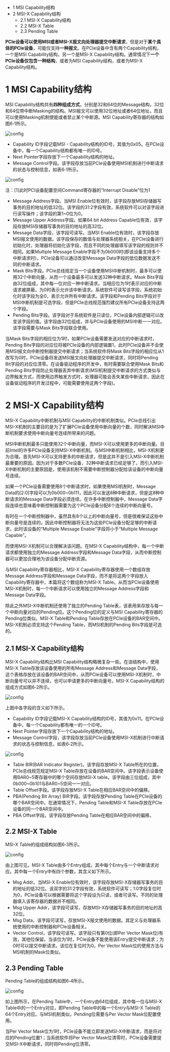 - 1 MSI Capability结构
- 2 MSI\-X Capability结构
    - 2.1 MSI\-X Capability结构
    - 2.2 MSI\-X Table
    - 2.3 Pending Table

**PCIe设备可以使用MSI或者MSI-X报文向处理器提交中断请求**，但是对于**某个具体的PCIe设备**，可能仅支持**一种报文**。在PCIe设备中含有两个Capability结构，一个是MSI Capability结构，另一个是MSI\-X Capability结构。通常情况下**一个PCIe设备仅包含一种结构**，或者为MSI Capability结构，或者为MSI\-X Capability结构。

# 1 MSI Capability结构

MSI Capability结构共有**四种组成方式**，分别是32和64位的Message结构，32位和64位带中断Masking的结构。MSI报文可以使用32位地址或者64位地址，而且可以使用Masking机制使能或者禁止某个中断源。MSI Capability寄存器的结构如图6‑1所示。

![config](images/1.png)

- Capability ID字段记载MSI - Capability结构的ID号，其值为0x05。在PCIe设备中，每一个Capability结构都有唯一的ID号。
- Next Pointer字段存放下一个Capability结构的地址。
- Message Control字段。该字段存放当前PCIe设备使用MSI机制进行中断请求的状态与控制信息，如表6‑1所示。

![config](images/2.png)

注：[1]此时PCI设备配置空间Command寄存器的“Interrupt Disable”位为1

- Message Address字段。当MSI Enable位有效时，该字段存放MSI存储器写事务的目的地址的低32位。该字段的31:2字段有效，系统软件可以对该字段进行读写操作；该字段的第1~0位为0。
- Message Upper Address字段。如果64 bit Address Capable位有效，该字段存放MSI存储器写事务的目的地址的高32位。
- Message Data字段，该字段可读写。当MSI Enable位有效时，该字段存放MSI报文使用的数据。该字段保存的数值与处理器系统相关，在PCIe设备进行初始化时，处理器将初始化该字段，而且不同的处理器填写该字段的规则并不相同。如果Multiple Message Enable字段不为0b000时(即该设备支持多个中断请求时)，PCIe设备可以通过改变Message Data字段的低位数据发送不同的中断请求。
- Mask Bits字段。PCIe总线规定当一个设备使用MSI中断机制时，最多可以使用32个中断向量，从而一个设备最多可以发送32种中断请求。Mask Bits字段由32位组成，其中每一位对应一种中断请求。当相应位为1时表示对应的中断请求被屏蔽，为0时表示允许该中断请求。系统软件可读写该字段，系统初始化时该字段为全0，表示允许所有中断请求。该字段和Pending Bits字段对于MSI中断机制是可选字段，但是PCIe总线规范强烈建议所有PCIe设备支持这两个字段。
- Pending Bits字段。该字段对于系统软件是只读位，PCIe设备内部逻辑可以改变该字段的值。该字段由32位组成，并与PCIe设备使用的MSI中断一一对应。该字段需要与Mask Bits字段联合使用。

当Mask Bits字段的相应位为1时，如果PCIe设备需要发送对应的中断请求时，Pending Bits字段的对应位将被PCIe设备的内部逻辑置1，此时PCIe设备并不会使用MSI报文向中断控制器提交中断请求；当系统软件将Mask Bits字段的相应位从1改写为0时，PCIe设备将发送MSI报文向处理器提交中断请求，同时将Pending Bit字段的对应位清零。在设备驱动程序的开发中，有时需要联合使用Mask Bits和Pending Bits字段防止处理器丢弃中断请求(MSI机制提交中断请求的方式类似与边界触发方式，而使用边界触发方式时，处理器可能会丢失某些中断请求，因此在设备驱动程序的开发过程中，可能需要使用这两个字段)。

# 2 MSI-X Capability结构

MSI-X Capability中断机制与MSI Capability的中断机制类似。PCIe总线引出MSI-X机制的主要目的是为了扩展PCIe设备使用中断向量的个数，同时解决MSI中断机制要求使用中断向量号连续所带来的问题。

MSI中断机制最多只能使用32个中断向量，而MSI-X可以使用更多的中断向量。目前Intel的许多PCIe设备支持MSI-X中断机制。与MSI中断机制相比，MSI-X机制更为合理。首先MSI-X可以支持更多的中断请求，但是这并不是引入MSI-X中断机制最重要的原因。因为对于多数PCIe设备，32种中断请求已经足够了。而引入MSI-X中断机制的主要原因是，使用该机制不需要中断控制器分配给该设备的中断向量号连续。

如果一个PCIe设备需要使用8个中断请求时，如果使用MSI机制时，Message Data的[2:0]字段可以为0b000~0b111，因此可以发送8种中断请求，但是这8种中断请求的Message Data字段必须连续。在许多中断控制器中，Message Data字段连续也意味着中断控制器需要为这个PCIe设备分配8个连续的中断向量号。

有时在一个中断控制器中，虽然具有8个以上的中断向量号，但是很难保证这些中断向量号是连续的。因此中断控制器将无法为这些PCIe设备分配足够的中断请求，此时该设备的“Multiple Message Enable”字段将小于“Multiple Message Capable”。

而使用MSI-X机制可以合理解决该问题。在MSI-X Capability结构中，每一个中断请求都使用独立的Message Address字段和Message Data字段，从而中断控制器可以更加合理地为该设备分配中断资源。

与MSI Capability寄存器相比，MSI-X Capability寄存器使用一个数组存放Message Address字段和Message Data字段，而不是将这两个字段放入Capability寄存器中，本篇将这个数组称为MSI-X Table。从而当PCIe设备使用MSI-X机制时，每一个中断请求可以使用独立的Message Address字段和Message Data字段。

除此之外MSI-X中断机制还使用了独立的Pending Table表，该表用来存放与每一个中断向量对应的Pending位。这个Pending位的定义与MSI Capability寄存器的Pending位类似。MSI-X Table和Pending Table存放在PCIe设备的BAR空间中。MSI-X机制必须支持这个Pending Table，而MSI机制的Pending Bits字段是可选的。

## 2.1 MSI-X Capability结构

MSI-X Capability结构比MSI Capability结构略微复杂一些。在该结构中，使用MSI-X Table存放该设备使用的所有Message Address和Message Data字段，这个表格存放在该设备的BAR空间中，从而PCIe设备可以使用MSI-X机制时，中断向量号可以并不连续，也可以申请更多的中断向量号。MSI-X Capability结构的组成方式如图6‑2所示。

![config](images/3.png)

上图中各字段的含义如下所示。

- Capability ID字段记载MSI-X Capability结构的ID号，其值为0x11。在PCIe设备中，每一个Capability都有唯一的一个ID号。
- Next Pointer字段存放下一个Capability结构的地址。
- Message Control字段，该字段存放当前PCIe设备使用MSI-X机制进行中断请求的状态与控制信息，如表6‑2所示。

![config](images/4.png)

- Table BIR(BAR Indicator Register)。该字段存放MSI\-X Table所在的位置，PCIe总线规范规定MSI\-X Table存放在设备的BAR空间中。该字段表示设备使用BAR0\~5寄存器中的哪个空间存放MSI\-X table。该字段由三位组成，其中0b000\~0b101与BAR0\~5空间一一对应。
- Table Offset字段。该字段存放MSI\-X Table在相应BAR空间中的偏移。
- PBA(Pending Bit Array) BIR字段。该字段存放Pending Table在PCIe设备的哪个BAR空间中。在通常情况下，Pending Table和MSI\-X Table存放在PCIe设备的同一个BAR空间中。
- PBA Offset字段。该字段存放Pending Table在相应BAR空间中的偏移。

## 2.2 MSI\-X Table

MSI-X Table的组成结构如图6‑3所示。

![config](images/5.png)

由上图可见，MSI\-X Table由多个Entry组成，其中每个Entry与一个中断请求对应。其中每一个Entry中有四个参数，其含义如下所示。

- Msg Addr。当MSI\-X Enable位有效时，该字段存放MSI\-X存储器写事务的目的地址的低32位。该双字的31:2字段有效，系统软件可读写；1:0字段复位时为0，PCIe设备可以根据需要将这个字段设为只读，或者可读写。不同的处理器填入该寄存器的数据并不相同。
- Msg Upper Addr，该字段可读写，存放MSI\-X存储器写事务的目的地址的高32位。
- Msg Data，该字段可读写，存放MSI\-X报文使用的数据。其定义与处理器系统使用的中断控制器和PCIe设备相关。
- Vector Control，该字段可读写。该字段只有第0位(即Per Vector Mask位)有效，其他位保留。当该位为1时，PCIe设备不能使用该Entry提交中断请求；为0时可以提交中断请求。该位在复位时为0。Per Vector Mask位的使用方法与MSI机制的Mask位类似。

## 2.3 Pending Table

Pending Table的组成结构如图6‑4所示。

![config](images/6.png)

如上图所示，在Pending Table中，一个Entry由64位组成，其中每一位与MSI-X Table中的一个Entry对应，即Pending Table中的每一个Entry与MSI-X Table的64个Entry对应。与MSI机制类似，Pending位需要与Per Vector Mask位配置使用。

当Per Vector Mask位为1时，PCIe设备不能立即发送MSI-X中断请求，而是将对应的Pending位置1；当系统软件将Per Vector Mask位清零时，PCIe设备需要提交MSI-X中断请求，同时将Pending位清零。